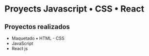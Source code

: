 # Proyects Javascript • CSS • React
Proyectos realizados
---
- Maquetado • HTML - CSS
- JavaScript
- React js

